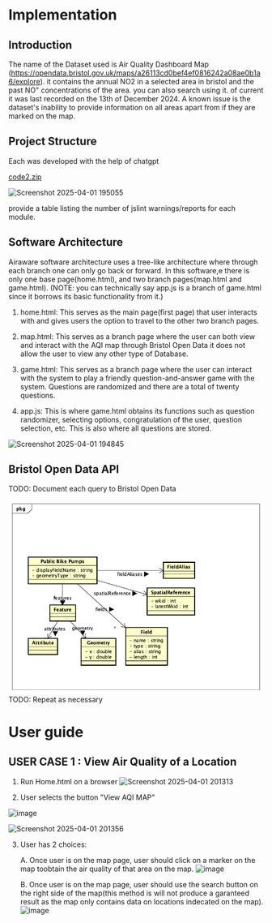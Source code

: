 # Implementation 

## Introduction
The name of the Dataset used is Air Quality Dashboard Map (https://opendata.bristol.gov.uk/maps/a26113cd0bef4ef0816242a08ae0b1a6/explore). it contains the annual NO2 in a selected area in bristol and the past NO" concentrations of the area. you can also search using it. of current it was last recorded on the 13th of December 2024. A known issue is the dataset's inability to provide information on all areas apart from if they are marked on the map. 

## Project Structure

Each was developed with the help of chatgpt

[code2.zip](https://github.com/user-attachments/files/19555983/code2.zip)

![Screenshot 2025-04-01 195055](https://github.com/user-attachments/assets/cf6b373b-3d3c-4dbf-9dca-2965316c24bb)


provide a table listing the number of jslint warnings/reports for each module.

## Software Architecture
Airaware software architecture uses a tree-like architecture where through each branch one can only go back or forward. In this software,e there is only one base page(home.html), and two branch pages(map.html and game.html). (NOTE: you can technically say app.js is a branch of game.html since it borrows its basic functionality from it.)

1. home.html: This serves as the main page(first page) that user interacts with 
    and gives users the option to travel to the other two branch pages.

2. map.html: This serves as a branch page where the user can both view and 
    interact with the AQI map through Bristol Open Data it does not allow the user to view any other type of Database.

3. game.html: This serves as a branch page where the user can interact with the
     system to play a friendly question-and-answer game with the system. Questions are randomized and there are a total of twenty questions.

4. app.js: This is where game.html obtains its functions such as question 
    randomizer, selecting options, congratulation of the user, question selection, etc. This is also where all questions are stored.


![Screenshot 2025-04-01 194845](https://github.com/user-attachments/assets/dec9c0c4-67db-44fc-8623-d8c59d343c05)


## Bristol Open Data API
TODO: Document each query to Bristol Open Data

![UML Class diagrams representing JSON query results](images/class1.png)
TODO: Repeat as necessary

# User guide

## USER CASE 1 : View Air Quality of a Location

1.  Run Home.html on a browser
![Screenshot 2025-04-01 201313](https://github.com/user-attachments/assets/6b97f510-47ff-4450-8c92-33de8e54a007)

2.  User selects the button "View AQI MAP"
   
![image](https://github.com/user-attachments/assets/f8248e67-0ea4-48c2-aed7-b9a57e853a28)

![Screenshot 2025-04-01 201356](https://github.com/user-attachments/assets/f9446335-060e-4a00-ab74-fadc62e7569d)

3. User has 2 choices:

     A. Once user is on the map page, user should click on a marker on the map 
        toobtain the air quality of that area on the map.
   ![image](https://github.com/user-attachments/assets/50060627-d81d-49a8-b2e5-96960c06dfe6)

    
     B. Once user is on the map page, user should use the search button on the 
        right side of the map(this method is will not produce a garanteed result as the map only contains
        data on locations indecated on the map).
   ![image](https://github.com/user-attachments/assets/c0e1cd12-8740-4c19-bf48-9b217fb78afa)




